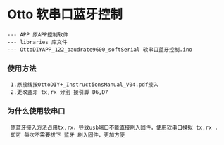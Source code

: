 # Otto 软串口蓝牙控制
````
--- APP 原APP控制软件
--- libraries 库文件
--- OttoDIYAPP_122_baudrate9600_softSerial 软串口蓝牙控制.ino
````

### 使用方法

````
 1.原接线按OttoDIY+_InstructionsManual_V04.pdf接入
 2.更改蓝牙 tx,rx 分别 接引脚 D6,D7
````

### 为什么使用软串口

````
 原蓝牙接入方法占用tx,rx，导致usb端口不能直接刷入固件，使用软串口模拟 tx,rx ，
 即可 每次不需要拔下 蓝牙 刷入固件，更加方便
````

